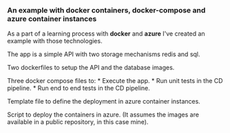 ### An example with docker containers, docker-compose and azure container instances

As a part of a learning process with **docker** and **azure** I've created an example with those technologies.

The app is a simple API with two storage mechanisms redis and sql.

Two dockerfiles to setup the API and the database images.

Three docker compose files to:
    * Execute the app. 
    * Run unit tests in the CD pipeline.
    * Run end to end tests in the CD pipeline.

Template file to define the deployment in azure container instances.

Script to deploy the containers in azure. (It assumes the images are available in a public repository, in this case mine).
